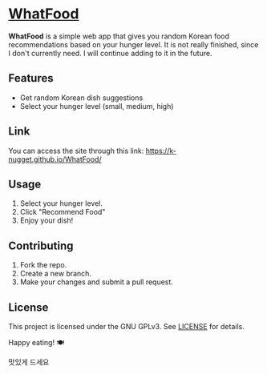 # [WhatFood](https://k-nugget.github.io/WhatFood/)

**WhatFood** is a simple web app that gives you random Korean food recommendations based on your hunger level. It is not really finished, since I don't currently need. I will continue adding to it in the future.  

## Features

- Get random Korean dish suggestions
- Select your hunger level (small, medium, high)

## Link

You can access the site through this link: 
https://k-nugget.github.io/WhatFood/

## Usage

1. Select your hunger level.
2. Click "Recommend Food"
3. Enjoy your dish!

## Contributing

1. Fork the repo.
2. Create a new branch.
3. Make your changes and submit a pull request.

## License

This project is licensed under the GNU GPLv3. See [LICENSE](LICENSE) for details.

Happy eating! 🍽️

맛있게 드세요
